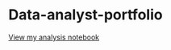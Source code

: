 # Data-analyst-portfolio

[View my analysis notebook]([https://github.com/johndoe/my-data-science-project/blob/main/notebooks/my_analysis.ipynb](https://github.com/venky88an/Data-analyst-portfolio/blob/main/Data_cleaning_python_using_pandas_with_summary_10_10_2024.ipynb))

